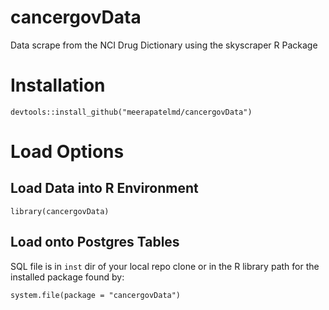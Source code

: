 # cancergovData
Data scrape from the NCI Drug Dictionary using the skyscraper R Package    

# Installation    
```
devtools::install_github("meerapatelmd/cancergovData")
```

# Load Options   
## Load Data into R Environment     
```
library(cancergovData)
```

## Load onto Postgres Tables    
SQL file is in `inst` dir of your local repo clone or in the R library path for the installed package found by:     
```
system.file(package = "cancergovData")
```
